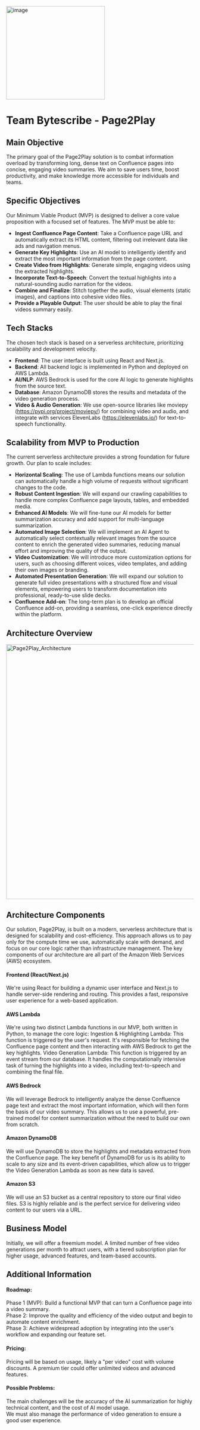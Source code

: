 <img width="265" height="250" alt="image" src="https://github.com/user-attachments/assets/95e00215-93a7-4557-85f7-25aac59292db" />


<h1>Team Bytescribe - Page2Play</h1>


<h2>Main Objective</h2>

The primary goal of the Page2Play solution is to combat information overload by transforming long, dense text on Confluence pages into concise, engaging video summaries. We aim to save users time, boost productivity, and make knowledge more accessible for individuals and teams.

<h2>Specific Objectives</h2>

Our Minimum Viable Product (MVP) is designed to deliver a core value proposition with a focused set of features. The MVP must be able to:
* **Ingest Confluence Page Content**: Take a Confluence page URL and automatically extract its HTML content, filtering out irrelevant data like ads and navigation menus.
* **Generate Key Highlights**: Use an AI model to intelligently identify and extract the most important information from the page content.  
* **Create Video from Highlights**: Generate simple, engaging videos using the extracted highlights.  
* **Incorporate Text-to-Speech**: Convert the textual highlights into a natural-sounding audio narration for the videos.
* **Combine and Finalize**: Stitch together the audio, visual elements (static images), and captions into cohesive video files.
* **Provide a Playable Output**: The user should be able to play the final videos summary easily.

<h2>Tech Stacks</h2>

The chosen tech stack is based on a serverless architecture, prioritizing scalability and development velocity.
* **Frontend**: The user interface is built using React and Next.js.
* **Backend**: All backend logic is implemented in Python and deployed on AWS Lambda.
* **AI/NLP**: AWS Bedrock is used for the core AI logic to generate highlights from the source text.
* **Database**: Amazon DynamoDB stores the results and metadata of the video generation process.
* **Video & Audio Generation**: We use open-source libraries like moviepy (https://pypi.org/project/moviepy/) for combining video and audio, and integrate with services ElevenLabs (https://elevenlabs.io/) for text-to-speech functionality.

<h2>Scalability from MVP to Production</h2>

The current serverless architecture provides a strong foundation for future growth. Our plan to scale includes:
* **Horizontal Scaling**: The use of Lambda functions means our solution can automatically handle a high volume of requests without significant changes to the code.
* **Robust Content Ingestion**: We will expand our crawling capabilities to handle more complex Confluence page layouts, tables, and embedded media.
* **Enhanced AI Models**: We will fine-tune our AI models for better summarization accuracy and add support for multi-language summarization.
* **Automated Image Selection**: We will implement an AI Agent to automatically select contextually relevant images from the source content to enrich the generated video summaries, reducing manual effort and improving the quality of the output.
* **Video Customization**: We will introduce more customization options for users, such as choosing different voices, video templates, and adding their own images or branding.
* **Automated Presentation Generation**: We will expand our solution to generate full video presentations with a structured flow and visual elements, empowering users to transform documentation into professional, ready-to-use slide decks.
* **Confluence Add-on**: The long-term plan is to develop an official Confluence add-on, providing a seamless, one-click experience directly within the platform.

<h2>Architecture Overview</h2>

<img width="1024" height="683" alt="Page2Play_Architecture" src="https://github.com/user-attachments/assets/7af57402-17b3-4025-a667-f02a4d176418" />

<h2>Architecture Components</h2>

Our solution, Page2Play, is built on a modern, serverless architecture that is designed for scalability and cost-efficiency. This approach allows us to pay only for the compute time we use, automatically scale with demand, and focus on our core logic rather than infrastructure management. The key components of our architecture are all part of the Amazon Web Services (AWS) ecosystem.

<h4>Frontend (React/Next.js)</h4>
We're using React for building a dynamic user interface and Next.js to handle server-side rendering and routing. This provides a fast, responsive user experience for a web-based application.

<h4>AWS Lambda</h4>
We're using two distinct Lambda functions in our MVP, both written in Python, to manage the core logic:
Ingestion & Highlighting Lambda: This function is triggered by the user's request. It's responsible for fetching the Confluence page content and then interacting with AWS Bedrock to get the key highlights.
Video Generation Lambda: This function is triggered by an event stream from our database. It handles the computationally intensive task of turning the highlights into a video, including text-to-speech and combining the final file.

<h4>AWS Bedrock</h4>
We will leverage Bedrock to intelligently analyze the dense Confluence page text and extract the most important information, which will then form the basis of our video summary. This allows us to use a powerful, pre-trained model for content summarization without the need to build our own from scratch.

<h4>Amazon DynamoDB</h4>
We will use DynamoDB to store the highlights and metadata extracted from the Confluence page. The key benefit of DynamoDB for us is its ability to scale to any size and its event-driven capabilities, which allow us to trigger the Video Generation Lambda as soon as new data is saved.

<h4>Amazon S3</h4>
We will use an S3 bucket as a central repository to store our final video files. S3 is highly reliable and is the perfect service for delivering video content to our users via a URL.

<h2>Business Model</h2>

Initially, we will offer a freemium model. A limited number of free video generations per month to attract users, with a tiered subscription plan for higher usage, advanced features, and team-based accounts.

<h2>Additional Information</h2>

<h4>Roadmap:</h4>
			Phase 1 (MVP): Build a functional MVP that can turn a Confluence page into a video summary.<br />
	 		Phase 2: Improve the quality and efficiency of the video output and begin to automate content enrichment.<br />
			Phase 3: Achieve widespread adoption by integrating into the user's workflow and expanding our feature set.

<h4>Pricing:</h4>
      Pricing will be based on usage, likely a "per video" cost with volume discounts. A premium tier could offer unlimited videos and advanced features.

<h4>Possible Problems:</h4>
      The main challenges will be the accuracy of the AI summarization for highly technical content, and the cost of AI model usage.<br />
	  We must also manage the performance of video generation to ensure a good user experience.
